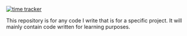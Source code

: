 [![time tracker](https://wakatime.com/badge/github/Austin-Miller-1/unknown-projects.svg)](https://wakatime.com/badge/github/Austin-Miller-1/unknown-projects)

This repository is for any code I write that is for a specific project. It will mainly contain code written for learning purposes. 